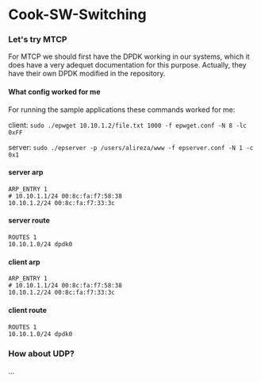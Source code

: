 # Cook-SW-Switching

### Let's try MTCP
For MTCP we should first have the DPDK working in our systems, which it does have a very adequet documentation
for this purpose. Actually, they have their own DPDK modified in the repository.

#### What config worked for me
For running the sample applications these commands worked for me:

client:  `sudo ./epwget 10.10.1.2/file.txt 1000 -f epwget.conf -N 8 -lc 0xFF`

server: `sudo ./epserver -p /users/alireza/www -f epserver.conf -N 1 -c 0x1`

#### server arp
```
ARP_ENTRY 1
# 10.10.1.1/24 00:8c:fa:f7:58:38
10.10.1.2/24 00:8c:fa:f7:33:3c
```

#### server route
```
ROUTES 1
10.10.1.0/24 dpdk0
```

#### client arp
```
ARP_ENTRY 1
# 10.10.1.1/24 00:8c:fa:f7:58:38
10.10.1.2/24 00:8c:fa:f7:33:3c
```

#### client route
```
ROUTES 1
10.10.1.0/24 dpdk0
```

### How about UDP?
...

